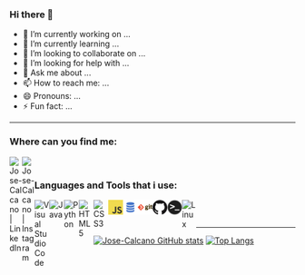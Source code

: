 ### Hi there 👋

- 🔭 I’m currently working on ...
- 🌱 I’m currently learning ...
- 👯 I’m looking to collaborate on ...
- 🤔 I’m looking for help with ...
- 💬 Ask me about ...
- 📫 How to reach me: ...
- 😄 Pronouns: ...
- ⚡ Fun fact: ...

---

### Where can you find me:

[<img align="left" alt="Jose-Calcano | LinkedIn" width="22px" src="https://cdn.jsdelivr.net/npm/simple-icons@v3/icons/linkedin.svg" />][linkedin]
[<img align="left" alt="Jose-Calcano | Instagram" width="22px" src="https://cdn.jsdelivr.net/npm/simple-icons@v3/icons/instagram.svg" />][instagram]

<br />

### Languages and Tools that i use:

[<img align="left" alt="Visual Studio Code" width="26px" src="https://user-images.githubusercontent.com/66649571/135293714-7749618f-b435-4702-920d-1309e839eba8.png" />][visualstudio]
[<img align="left" alt="Java" width="26px" src="https://user-images.githubusercontent.com/66649571/135290149-f20fa278-c408-44de-8b7f-72878c55ed28.png" />][Java]
[<img align="left" alt="Python" width="26px" src="https://user-images.githubusercontent.com/66649571/135292161-95b3b1c4-c836-47b8-b345-f0e28c0de662.png" />][Python]
[<img align="left" alt="HTML5" width="26px" src="https://user-images.githubusercontent.com/66649571/135294003-d70bc671-c660-4cc8-83e5-af7f2f8364d1.png" />][html5]
[<img align="left" alt="CSS3" width="26px" src="https://user-images.githubusercontent.com/66649571/135294137-87e4c162-9493-466a-ab2d-217887c048ce.png" />][CSS]
[<img align="left" alt="JavaScript" width="26px" src="https://raw.githubusercontent.com/github/explore/80688e429a7d4ef2fca1e82350fe8e3517d3494d/topics/javascript/javascript.png" />][JavaScript]
[<img align="left" alt="SQL" width="26px" src="https://raw.githubusercontent.com/github/explore/80688e429a7d4ef2fca1e82350fe8e3517d3494d/topics/sql/sql.png" />][SQL]
[<img align="left" alt="Git" width="26px" src="https://raw.githubusercontent.com/github/explore/80688e429a7d4ef2fca1e82350fe8e3517d3494d/topics/git/git.png" />][Git]
[<img align="left" alt="GitHub" width="26px" src="https://raw.githubusercontent.com/github/explore/78df643247d429f6cc873026c0622819ad797942/topics/github/github.png" />][Github]
[<img align="left" alt="Terminal" width="26px" src="https://raw.githubusercontent.com/github/explore/80688e429a7d4ef2fca1e82350fe8e3517d3494d/topics/terminal/terminal.png" />][Terminal]
[<img align="left" alt="Linux" width="25px" src="https://user-images.githubusercontent.com/66649571/135295741-6c363b5e-163d-4654-9070-93b82b7d6ec4.png" />][Linux]

<br />
<br />

---

[![Jose-Calcano GitHub stats](https://github-readme-stats.vercel.app/api?username=Jose-Calcano)](https://github.com/Jose-Calcano/github-readme-stats)
[![Top Langs](https://github-readme-stats.vercel.app/api/top-langs/?username=Jose-Calcano)](https://github.com/anuraghazra/github-readme-stats)

[linkedin]:https://www.linkedin.com/in/jose-francisco-calca%C3%B1o/
[instagram]:https://www.instagram.com/jose_calcano/
[visualstudio]:https://code.visualstudio.com/
[html5]:https://www.w3schools.com/html/
[CSS]:https://www.w3schools.com/css/default.asp
[JavaScript]:https://www.w3schools.com/js/default.asp
[Java]:https://www.java.com/es/download/help/develop.html
[Git]:https://git-scm.com/
[Github]:https://github.com/
[Python]:https://www.python.org/
[SQL]: https://www.microsoft.com/es-es/sql-server/sql-server-downloads
[Terminal]:https://ubuntu.com/
[Linux]: https://github.com/torvalds/linux
